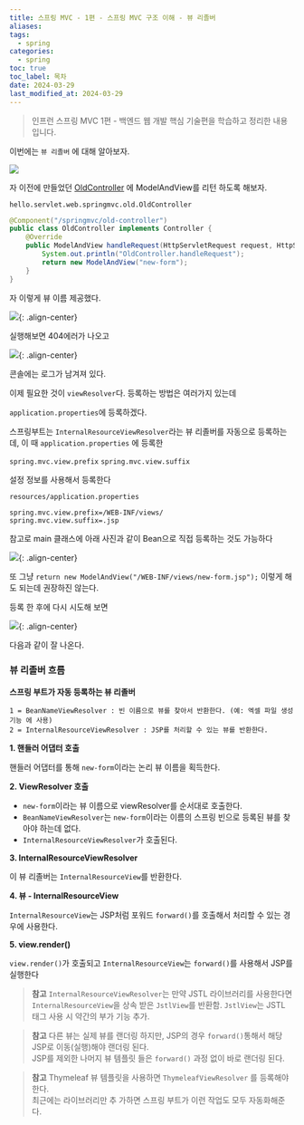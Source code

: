 ```yaml
---
title: 스프링 MVC - 1편 - 스프링 MVC 구조 이해 - 뷰 리졸버
aliases: 
tags:
  - spring
categories:
  - spring
toc: true
toc_label: 목차
date: 2024-03-29
last_modified_at: 2024-03-29
---
```

>  인프런 스프링 MVC 1편 - 백엔드 웹 개발 핵심 기술편을 학습하고 정리한 내용 입니다.

이번에는 `뷰 리졸버` 에 대해 알아보자.

![](https://i.imgur.com/AqvDuqo.png)


자 이전에 만들었던 [OldController](https://iamminseongkim.github.io/spring/%EC%8A%A4%ED%94%84%EB%A7%81-MVC-1%ED%8E%B8-%EC%8A%A4%ED%94%84%EB%A7%81-MVC-%EA%B5%AC%EC%A1%B0-%EC%9D%B4%ED%95%B4-%ED%95%B8%EB%93%A4%EB%9F%AC-%EB%A7%A4%ED%95%91%EA%B3%BC-%ED%95%B8%EB%93%A4%EB%9F%AC-%EC%96%B4%EB%8C%91%ED%84%B0/) 에 ModelAndView를 리턴 하도록 해보자.

`hello.servlet.web.springmvc.old.OldController`
```java
@Component("/springmvc/old-controller")  
public class OldController implements Controller {  
    @Override  
    public ModelAndView handleRequest(HttpServletRequest request, HttpServletResponse response) throws Exception {  
        System.out.println("OldController.handleRequest");  
        return new ModelAndView("new-form");  
    }  
}
```

자 이렇게 뷰 이름 제공했다.

![](https://i.imgur.com/0KJL31N.png){: .align-center}

실행해보면 404에러가 나오고 

![](https://i.imgur.com/Vm9wEZW.png){: .align-center}

콘솔에는 로그가 남겨져 있다.

이제 필요한 것이 `viewResolver`다. 등록하는 방법은 여러가지 있는데 

 `application.properties`에 등록하겠다.

스프링부트는 `InternalResourceViewResolver`라는 뷰 리졸버를 자동으로 등록하는데, 이 때 
`application.properties` 에 등록한 

`spring.mvc.view.prefix` 
`spring.mvc.view.suffix` 

설정 정보를 사용해서 등록한다

`resources/application.properties`
```
spring.mvc.view.prefix=/WEB-INF/views/  
spring.mvc.view.suffix=.jsp
```


참고로 main 클래스에 아래 사진과 같이 Bean으로 직접 등록하는 것도 가능하다

![](https://i.imgur.com/tN466DS.png){: .align-center}


또 그냥 `return new ModelAndView("/WEB-INF/views/new-form.jsp");` 이렇게 해도 되는데 권장하진 않는다.

등록 한 후에 다시 시도해 보면

![](https://i.imgur.com/rxTJ4sN.png){: .align-center}

다음과 같이 잘 나온다.


### 뷰 리졸버 흐름

**스프링 부트가 자동 등록하는 뷰 리졸버**

```
1 = BeanNameViewResolver : 빈 이름으로 뷰를 찾아서 반환한다. (예: 엑셀 파일 생성 기능 에 사용)
2 = InternalResourceViewResolver : JSP를 처리할 수 있는 뷰를 반환한다.
```

**1. 핸들러 어댑터 호출**

핸들러 어댑터를 통해 `new-form`이라는 논리 뷰 이름을 획득한다.

**2. ViewResolver 호출**

- `new-form`이라는 뷰 이름으로 viewResolver를 순서대로 호출한다.
- `BeanNameViewResolver`는 `new-form`이라는 이름의 스프링 빈으로 등록된 뷰를 찾아야 하는데 없다.
- `InternalResourceViewResolver`가 호출된다.

**3. InternalResourceViewResolver**

이 뷰 리졸버는 `InternalResourceView`를 반환한다.

**4. 뷰 - InternalResourceView**

`InternalResourceView`는 JSP처럼 포워드 `forward()`를 호출해서 처리할 수 있는 경우에 사용한다.

**5. view.render()**

`view.render()`가 호출되고 `InternalResourceView`는 `forward()`를 사용해서 JSP를 실행한다

> **참고** 
> `InternalResourceViewResolver`는 만약 JSTL 라이브러리를 사용한다면 `InternalResourceView`을 상속 받은 `JstlView`를 반환함. `JstlView`는 JSTL 태그 사용 시 약간의 부가 기능 추가.

> **참고** 
> 다른 뷰는 실제 뷰를 랜더링 하지만, JSP의 경우 `forward()`통해서 해당 JSP로 이동(실행)해야 랜더링 된다. <br> JSP를 제외한 나머지 뷰 템플릿 들은 `forward()` 과정 없이 바로 랜더링 된다.

>**참고**
>Thymeleaf 뷰 템플릿을 사용하면 `ThymeleafViewResolver` 를 등록해야 한다. <br>최근에는 라이브러리만 추 가하면 스프링 부트가 이런 작업도 모두 자동화해준다.

